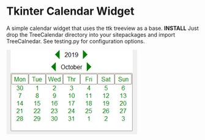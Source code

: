 # Tkinter Calendar Widget
 A simple calendar widget that uses the ttk treeview as a base. 
 **INSTALL**
 Just drop the TreeCalendar directory into your sitepackages and import TreeCalnedar. See testing.py for configuration options. 

![alt text](https://github.com/cjonesrun3/Tkinter-Calendar-Widget/blob/master/TreeCalImg.PNG)
